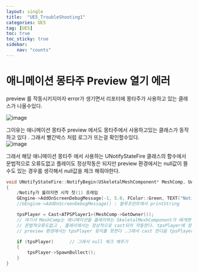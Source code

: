 ```yaml
---
layout: single
title:  "UE5_TroubleShooting1"
categories: UE5
tag: [UE5]
toc: true
toc_sticky: true
sidebar:
    nav: "counts"
---
```

   
# 애니메이션 몽타주 Preview 열기 에러
preview 를 작동시키지마자 error가 생기면서 리포터에 몽타주가 사용하고 있는 클래스가 나올수있다.    

![image](https://github.com/silverlnng/UE_ThirdPersonTemplate/assets/112385982/5178f17f-b7b7-43f3-a2f6-5f0e7a99c82c)

그이유는 애니메이션 몽타주 preview 에서도 몽타주에서 사용하고있는 클래스가 동작하고 있다 . 그래서 빨간박스 처럼 로그가 뜨는걸 확인할수있다.   
![image](https://github.com/silverlnng/UE_ThirdPersonTemplate/assets/112385982/4e5c1e47-561e-4d65-bfe9-25ac268b2e6e)

   
그래서 해당 애니메이션 몽타주 에서 사용하는 UNotifyStateFire 클래스의 함수에서 문법적으로 오류도없고 플레이도 정상작동은 되지만 preview 환경에서는 null값이 뜰수도 있는 경우를 생각해서 null값을 체크 해줘야한다.

```cpp
void UNotifyStateFire::NotifyBegin(USkeletalMeshComponent* MeshComp, UAnimSequenceBase* Animation, float TotalDuration, const FAnimNotifyEventReference& EventReference)
{
	/Notify가 불려지면 시작 첫(1) 프레임
	GEngine->AddOnScreenDebugMessage(-1, 5.0, FColor::Green, TEXT("NotifyBegin"));
	//GEngine->AddOnScreenDebugMessage() : 블루프린트에서 printString

	tpsPlayer = Cast<ATPSPlayer1>(MeshComp->GetOwner());
	// 여기서 MeshComp는 애니메이션을 플레이하는 SkeletalMeshComponent가 매개변수로 들어온다 
	// 문법적오류도없고 , 플레이에서는 정상적으로 cast되어 작동한다. tpsPlayer에 정상적으로 값이들어가서 null체크를 하지 않고도 tpsPlayer->SpawnBullect(); 를 해도 정상작동.
	// preview 환경에서는 tpsPlayer 찾지를 못한다 .그래서 cast 한다음 tpsPlayer은 null값이다.

	if (tpsPlayer)      // 그래서 null 체크 해주기 
	{
		tpsPlayer->SpawnBullect();
	}
}
```